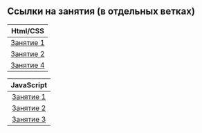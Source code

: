 ## Ссылки на занятия (в отдельных ветках)

|                              Html/CSS                              |
| :----------------------------------------------------------------: |
| [Занятие 1](https://github.com/josserden/blended-38/tree/lesson-1) |
| [Занятие 2](https://github.com/josserden/blended-38/tree/lesson-2) |
| [Занятие 4](https://github.com/josserden/blended-38/tree/lesson-4) |

|                               JavaScript                               |
| :--------------------------------------------------------------------: |
| [Занятие 1](https://github.com/josserden/blended-38/tree/js-lesson-01) |
| [Занятие 2](https://github.com/josserden/blended-38/tree/js-lesson-2)  |
| [Занятие 3](https://github.com/josserden/blended-38/tree/js-lesson-03) |
